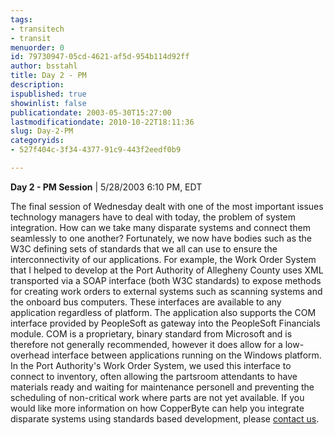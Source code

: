 ```yaml
---
tags:
- transitech
- transit
menuorder: 0
id: 79730947-05cd-4621-af5d-954b114d92ff
author: bsstahl
title: Day 2 - PM
description: 
ispublished: true
showinlist: false
publicationdate: 2003-05-30T15:27:00
lastmodificationdate: 2010-10-22T18:11:36
slug: Day-2-PM
categoryids:
- 527f404c-3f34-4377-91c9-443f2eedf0b9

---
```


**Day 2 - PM Session** | 5/28/2003 6:10 PM, EDT

The final session of Wednesday dealt with one of the most important issues technology managers have to deal with today, the problem of system integration. How can we take many disparate systems and connect them seamlessly to one another? Fortunately, we now have bodies such as the W3C defining sets of standards that we all can use to ensure the interconnectivity of our applications. For example, the Work Order System that I helped to develop at the Port Authority of Allegheny County uses XML transported via a SOAP interface (both W3C standards) to expose methods for creating work orders to external systems such as scanning systems and the onboard bus computers. These interfaces are available to any application regardless of platform. The application also supports the COM interface provided by PeopleSoft as gateway into the PeopleSoft Financials module. COM is a proprietary, binary standard from Microsoft and is therefore not generally recommended, however it does allow for a low-overhead interface between applications running on the Windows platform. In the Port Authority's Work Order System, we used this interface to connect to inventory, often allowing the partsroom attendants to have materials ready and waiting for maintenance personell and preventing the scheduling of non-critical work where parts are not yet available. If you would like more information on how CopperByte can help you integrate disparate systems using standards based development, please [contact us](http://www.copperbyte.com/contact.aspx).

